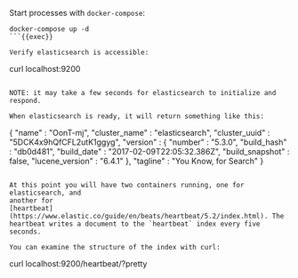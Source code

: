 Start processes with `docker-compose`:
```
docker-compose up -d
```{{exec}}

Verify elasticsearch is accessible:
```
curl localhost:9200
```{{exec}}

NOTE: it may take a few seconds for elasticsearch to initialize and respond.

When elasticsearch is ready, it will return something like this:
```
{
  "name" : "OonT-mj",
  "cluster_name" : "elasticsearch",
  "cluster_uuid" : "5DCK4x9hQfCFL2utK1ggyg",
  "version" : {
    "number" : "5.3.0",
    "build_hash" : "db0d481",
    "build_date" : "2017-02-09T22:05:32.386Z",
    "build_snapshot" : false,
    "lucene_version" : "6.4.1"
  },
  "tagline" : "You Know, for Search"
}
```

At this point you will have two containers running, one for elasticsearch, and
another for
[heartbeat](https://www.elastic.co/guide/en/beats/heartbeat/5.2/index.html). The
heartbeat writes a document to the `heartbeat` index every five seconds.

You can examine the structure of the index with curl:
```
curl localhost:9200/heartbeat/?pretty
```{{exec}}
